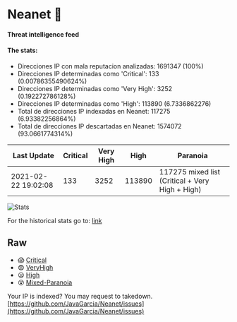 # Neanet :hocho:
#### Threat intelligence feed
#### The stats:

- Direcciones IP con mala reputacion analizadas: 1691347 (100%)
- Direcciones IP determinadas como 'Critical':  133 (0.00786355490624%)
- Direcciones IP determinadas como 'Very High':  3252 (0.192272786128%)
- Direcciones IP determinadas como 'High':  113890 (6.7336862276)
- Total de direcciones IP indexadas en Neanet:  117275 (6.93382256864%)
- Total de direcciones IP descartadas en Neanet:  1574072 (93.0661774314%)

| Last Update | Critical | Very High | High | Paranoia |
| --- | --- | --- | --- | --- |
| 2021-02-22 19:02:08 | 133 | 3252 | 113890 | 117275 mixed list (Critical + Very High + High)|

![Stats](https://docs.google.com/spreadsheets/d/e/2PACX-1vSnaNMIXVabIpDJjufMlzH7poXnshF3mgd8Is1g9ytUEzVsP5my4Trn8f-xkoLLQ38xpL3HtmUexLo6/pubchart?oid=501124687&format=image)

For the historical stats go to: [link](/stats.csv)
## Raw
- :scream: [Critical](https://raw.githubusercontent.com/JavaGarcia/Neanet/master/blacklists/neanet_critical.txt)
- :fearful: [VeryHigh](https://raw.githubusercontent.com/JavaGarcia/Neanet/master/blacklists/neanet_veryHigh.txtt)
- :frowning: [High](https://raw.githubusercontent.com/JavaGarcia/Neanet/master/blacklists/neanet_high.txt)
- :dizzy_face: [Mixed-Paranoia](https://raw.githubusercontent.com/JavaGarcia/Neanet/master/blacklists/neanet_all.txt)


Your IP is indexed? You may request to takedown. [https://github.com/JavaGarcia/Neanet/issues](https://github.com/JavaGarcia/Neanet/issues)



































































































































































































































































































































































































































































































































































































































































































































































































































































































































































































































































































































































































































































































































































































































































































































































































































































































































































































































































































































































































































































































































































































































































































































































































































































































































































































































































































































































































































































































































































































































































































































































































































































































































































































































































































































































































































































































































































































































































































































































































































































































































































































































































































































































































































































































































































